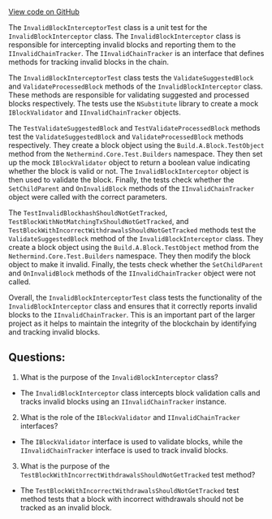 [View code on GitHub](https://github.com/nethermindeth/nethermind/Nethermind.Merge.Plugin.Test/InvalidChainTracker/InvalidBlockInterceptorTest.cs)

The `InvalidBlockInterceptorTest` class is a unit test for the `InvalidBlockInterceptor` class. The `InvalidBlockInterceptor` class is responsible for intercepting invalid blocks and reporting them to the `IInvalidChainTracker`. The `IInvalidChainTracker` is an interface that defines methods for tracking invalid blocks in the chain.

The `InvalidBlockInterceptorTest` class tests the `ValidateSuggestedBlock` and `ValidateProcessedBlock` methods of the `InvalidBlockInterceptor` class. These methods are responsible for validating suggested and processed blocks respectively. The tests use the `NSubstitute` library to create a mock `IBlockValidator` and `IInvalidChainTracker` objects.

The `TestValidateSuggestedBlock` and `TestValidateProcessedBlock` methods test the `ValidateSuggestedBlock` and `ValidateProcessedBlock` methods respectively. They create a block object using the `Build.A.Block.TestObject` method from the `Nethermind.Core.Test.Builders` namespace. They then set up the mock `IBlockValidator` object to return a boolean value indicating whether the block is valid or not. The `InvalidBlockInterceptor` object is then used to validate the block. Finally, the tests check whether the `SetChildParent` and `OnInvalidBlock` methods of the `IInvalidChainTracker` object were called with the correct parameters.

The `TestInvalidBlockhashShouldNotGetTracked`, `TestBlockWithNotMatchingTxShouldNotGetTracked`, and `TestBlockWithIncorrectWithdrawalsShouldNotGetTracked` methods test the `ValidateSuggestedBlock` method of the `InvalidBlockInterceptor` class. They create a block object using the `Build.A.Block.TestObject` method from the `Nethermind.Core.Test.Builders` namespace. They then modify the block object to make it invalid. Finally, the tests check whether the `SetChildParent` and `OnInvalidBlock` methods of the `IInvalidChainTracker` object were not called.

Overall, the `InvalidBlockInterceptorTest` class tests the functionality of the `InvalidBlockInterceptor` class and ensures that it correctly reports invalid blocks to the `IInvalidChainTracker`. This is an important part of the larger project as it helps to maintain the integrity of the blockchain by identifying and tracking invalid blocks.
## Questions: 
 1. What is the purpose of the `InvalidBlockInterceptor` class?
- The `InvalidBlockInterceptor` class intercepts block validation calls and tracks invalid blocks using an `IInvalidChainTracker` instance.

2. What is the role of the `IBlockValidator` and `IInvalidChainTracker` interfaces?
- The `IBlockValidator` interface is used to validate blocks, while the `IInvalidChainTracker` interface is used to track invalid blocks.

3. What is the purpose of the `TestBlockWithIncorrectWithdrawalsShouldNotGetTracked` test method?
- The `TestBlockWithIncorrectWithdrawalsShouldNotGetTracked` test method tests that a block with incorrect withdrawals should not be tracked as an invalid block.